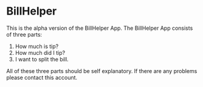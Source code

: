 # BillHelper

This is the alpha version of the BillHelper App.
The BillHelper App consists of three parts:
1) How much is tip?
2) How much did I tip?
3) I want to split the bill.

All of these three parts should be self explanatory. 
If there are any problems please contact this account.
